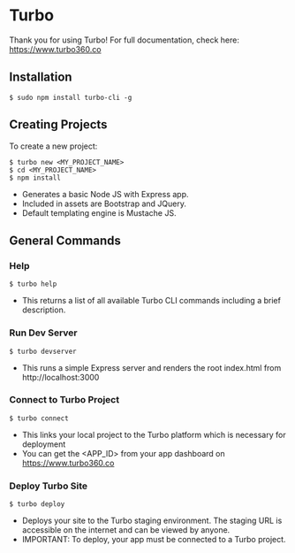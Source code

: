 # Turbo

Thank you for using Turbo! For full documentation, check here: https://www.turbo360.co

## Installation

```
$ sudo npm install turbo-cli -g
```


## Creating Projects

To create a new project:

```
$ turbo new <MY_PROJECT_NAME>
$ cd <MY_PROJECT_NAME>
$ npm install
```

- Generates a basic Node JS with Express app.
- Included in assets are Bootstrap and JQuery.
- Default templating engine is Mustache JS.

## General Commands

### Help

```
$ turbo help
```
- This returns a list of all available Turbo CLI commands including a brief description.


### Run Dev Server

```
$ turbo devserver
```

- This runs a simple Express server and renders the root index.html from http://localhost:3000

### Connect to Turbo Project

```
$ turbo connect
```

- This links your local project to the Turbo platform which is necessary for deployment
- You can get the <APP_ID> from your app dashboard on https://www.turbo360.co

### Deploy Turbo Site

```
$ turbo deploy
```

- Deploys your site to the Turbo staging environment. The staging URL is accessible on the internet and can be viewed by anyone.
- IMPORTANT: To deploy, your app must be connected to a Turbo project.
